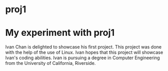 # proj1
<h1>My experiment with proj1</h1>

<p>Ivan Chan is delighted to showcase his first project. This project was done with the help of the use of Linux. Ivan hopes that this project will showcase Ivan's coding abilities. Ivan is pursuing a degree in Computer Engineering from the University of California, Riverside.</p>
